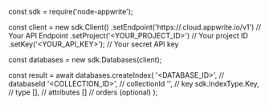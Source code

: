 const sdk = require('node-appwrite');

const client = new sdk.Client()
    .setEndpoint('https://<REGION>.cloud.appwrite.io/v1') // Your API Endpoint
    .setProject('<YOUR_PROJECT_ID>') // Your project ID
    .setKey('<YOUR_API_KEY>'); // Your secret API key

const databases = new sdk.Databases(client);

const result = await databases.createIndex(
    '<DATABASE_ID>', // databaseId
    '<COLLECTION_ID>', // collectionId
    '', // key
    sdk.IndexType.Key, // type
    [], // attributes
    [] // orders (optional)
);
